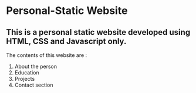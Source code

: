 # Personal-Static Website

## This is a personal static website developed using HTML, CSS and Javascript only.

The contents of this website are :

1. About the person
2. Education
3. Projects
4. Contact section
